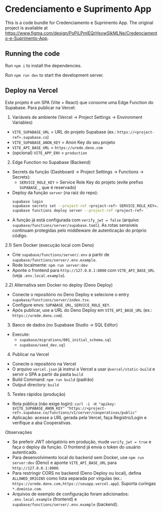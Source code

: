 
  # Credenciamento e Suprimento App

  This is a code bundle for Credenciamento e Suprimento App. The original project is available at https://www.figma.com/design/PoPiLPmlEQrHsywSlkMLNe/Credenciamento-e-Suprimento-App.

  ## Running the code

  Run `npm i` to install the dependencies.

  Run `npm run dev` to start the development server.

  ## Deploy na Vercel

  Este projeto é um SPA (Vite + React) que consome uma Edge Function do Supabase. Para publicar na Vercel:

  1) Variáveis de ambiente (Vercel → Project Settings → Environment Variables)
  - `VITE_SUPABASE_URL` = URL do projeto Supabase (ex.: `https://<project-ref>.supabase.co`)
  - `VITE_SUPABASE_ANON_KEY` = Anon Key do seu projeto
  - `VITE_API_BASE_URL` = `https://urede.deno.com`
  - (opcional) `VITE_APP_ENV` = `production`

  2) Edge Function no Supabase (Backend)
  - Secrets da função (Dashboard → Project Settings → Functions → Secrets):
    - `SERVICE_ROLE_KEY` = Service Role Key do projeto (evite prefixo `SUPABASE_`, que é reservado)
  - Deploy da função `server` (na raiz do repo):
    ```bash
    supabase login
    supabase secrets set --project-ref <project-ref> SERVICE_ROLE_KEY=... 
    supabase functions deploy server --project-ref <project-ref>
    ```
  - A função já está configurada com `verify_jwt = false` (arquivo `supabase/functions/server/supabase.toml`).
    As rotas sensíveis continuam protegidas pelo middleware de autenticação do próprio código.

  2.1) Sem Docker (execução local com Deno)
  - Crie `supabase/functions/server/.env` a partir de `supabase/functions/server/.env.example`.
  - Rode localmente: `npm run server:dev`
  - Aponte o frontend para `http://127.0.0.1:8000` com `VITE_API_BASE_URL` (veja `.env.local.example`).

  2.2) Alternativa sem Docker no deploy (Deno Deploy)
  - Conecte o repositório no Deno Deploy e selecione o entry `supabase/functions/server/index.tsx`.
  - Configure envs: `SUPABASE_URL`, `SERVICE_ROLE_KEY`.
  - Após publicar, use a URL do Deno Deploy em `VITE_API_BASE_URL` (ex.: `https://urede.deno.com`).

  3) Banco de dados (no Supabase Studio → SQL Editor)
  - Execute:
    - `supabase/migrations/001_initial_schema.sql`
    - `supabase/seed_dev.sql`

  4) Publicar na Vercel
  - Conecte o repositório na Vercel
  - O arquivo `vercel.json` já instrui a Vercel a usar `@vercel/static-build` e servir o SPA a partir da pasta `build`
  - Build Command: `npm run build` (padrão)
  - Output directory: `build`

  5) Testes rápidos (produção)
  - Rota pública (não exige login):
    `curl -i -H "apikey: $VITE_SUPABASE_ANON_KEY" "https://<project-ref>.supabase.co/functions/v1/server/cooperativas/public"`
  - Aplicação: acesse a URL gerada pela Vercel, faça Registro/Login e verifique a aba Cooperativas.

  Observações
  - Se preferir JWT obrigatório em produção, mude `verify_jwt = true` e faça o deploy da função. O frontend já envia o token do usuário autenticado.
  - Para desenvolvimento local do backend sem Docker, use `npm run server:dev` (Deno) e aponte `VITE_API_BASE_URL` para `http://127.0.0.1:8000`.
  - Para restringir CORS no backend (Deno Deploy ou local), defina `ALLOWED_ORIGINS` como lista separada por vírgulas (ex.: `https://urede.deno.com,https://seuapp.vercel.app`). Suporta curingas `*.dominio.com`.
  - Arquivos de exemplo de configuração foram adicionados: `.env.local.example` (frontend) e `supabase/functions/server/.env.example` (backend).
  
